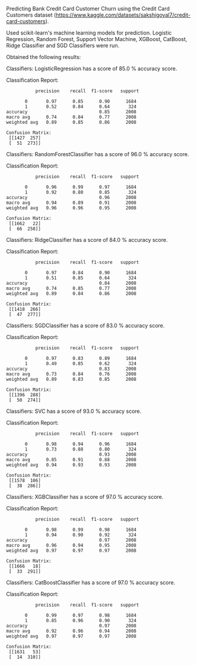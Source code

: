 Predicting Bank Credit Card Customer Churn using the Credit Card Customers dataset (https://www.kaggle.com/datasets/sakshigoyal7/credit-card-customers).

Used scikit-learn's machine learning models for prediction. Logistic Regression, Random Forest, Support Vector Machine, XGBoost, CatBoost, Ridge Classifier and SGD Classifiers were run.


Obtained the following results:

Classifiers:  LogisticRegression has a score of 85.0 % accuracy score.

Classification Report: 

               precision    recall  f1-score   support

           0       0.97      0.85      0.90      1684
           1       0.52      0.84      0.64       324
    accuracy                           0.85      2008
    macro avg      0.74      0.84      0.77      2008
    weighted avg   0.89      0.85      0.86      2008
    
    Confusion Matrix: 
     [[1427  257]
     [  51  273]] 

 
Classifiers:  RandomForestClassifier has a score of 96.0 % accuracy score.

Classification Report: 

               precision    recall  f1-score   support

           0       0.96      0.99      0.97      1684
           1       0.92      0.80      0.85       324
    accuracy                           0.96      2008
    macro avg      0.94      0.89      0.91      2008
    weighted avg   0.96      0.96      0.95      2008
    
    Confusion Matrix: 
     [[1662   22]
     [  66  258]] 


Classifiers:  RidgeClassifier has a score of 84.0 % accuracy score.

Classification Report: 

               precision    recall  f1-score   support

           0       0.97      0.84      0.90      1684
           1       0.51      0.85      0.64       324
    accuracy                           0.84      2008
    macro avg      0.74      0.85      0.77      2008
    weighted avg   0.89      0.84      0.86      2008
    
    Confusion Matrix: 
     [[1418  266]
     [  47  277]] 


Classifiers:  SGDClassifier has a score of 83.0 % accuracy score.

Classification Report: 

               precision    recall  f1-score   support

           0       0.97      0.83      0.89      1684
           1       0.49      0.85      0.62       324
    accuracy                           0.83      2008
    macro avg      0.73      0.84      0.76      2008
    weighted avg   0.89      0.83      0.85      2008
    
    Confusion Matrix: 
     [[1396  288]
     [  50  274]] 


Classifiers:  SVC has a score of 93.0 % accuracy score.

Classification Report: 

               precision    recall  f1-score   support

           0       0.98      0.94      0.96      1684
           1       0.73      0.88      0.80       324
    accuracy                           0.93      2008
    macro avg      0.85      0.91      0.88      2008
    weighted avg   0.94      0.93      0.93      2008
    
    Confusion Matrix: 
     [[1578  106]
     [  38  286]] 


Classifiers:  XGBClassifier has a score of 97.0 % accuracy score.

Classification Report: 

               precision    recall  f1-score   support

           0       0.98      0.99      0.98      1684
           1       0.94      0.90      0.92       324
    accuracy                           0.97      2008
    macro avg      0.96      0.94      0.95      2008
    weighted avg   0.97      0.97      0.97      2008
    
    Confusion Matrix: 
     [[1666   18]
     [  33  291]] 


Classifiers:  CatBoostClassifier has a score of 97.0 % accuracy score.

Classification Report: 

               precision    recall  f1-score   support

           0       0.99      0.97      0.98      1684
           1       0.85      0.96      0.90       324
    accuracy                           0.97      2008
    macro avg      0.92      0.96      0.94      2008
    weighted avg   0.97      0.97      0.97      2008
    
    Confusion Matrix: 
     [[1631   53]
     [  14  310]] 
